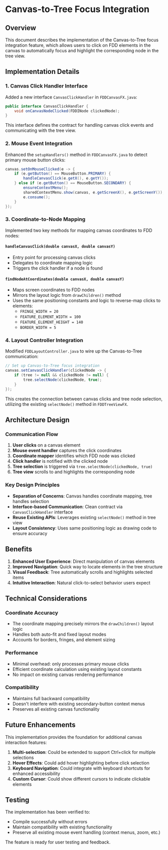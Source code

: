 # Canvas-to-Tree Focus Integration

## Overview

This document describes the implementation of the Canvas-to-Tree focus integration feature, which allows users to click on FDD elements in the canvas to automatically focus and highlight the corresponding node in the tree view.

## Implementation Details

### 1. Canvas Click Handler Interface

Added a new interface `CanvasClickHandler` in `FDDCanvasFX.java`:

```java
public interface CanvasClickHandler {
    void onCanvasNodeClicked(FDDINode clickedNode);
}
```

This interface defines the contract for handling canvas click events and communicating with the tree view.

### 2. Mouse Event Integration

Enhanced the `setupHandlers()` method in `FDDCanvasFX.java` to detect primary mouse button clicks:

```java
canvas.setOnMouseClicked(e -> {
    if (e.getButton() == MouseButton.PRIMARY) {
        handleCanvasClick(e.getX(), e.getY());
    } else if (e.getButton() == MouseButton.SECONDARY) {
        ensureContextMenu();
        sharedContextMenu.show(canvas, e.getScreenX(), e.getScreenY());
        e.consume();
    }
});
```

### 3. Coordinate-to-Node Mapping

Implemented two key methods for mapping canvas coordinates to FDD nodes:

#### `handleCanvasClick(double canvasX, double canvasY)`
- Entry point for processing canvas clicks
- Delegates to coordinate mapping logic
- Triggers the click handler if a node is found

#### `findNodeAtCoordinates(double canvasX, double canvasY)`
- Maps screen coordinates to FDD nodes
- Mirrors the layout logic from `drawChildren()` method
- Uses the same positioning constants and logic to reverse-map clicks to elements:
  - `FRINGE_WIDTH = 20`
  - `FEATURE_ELEMENT_WIDTH = 100`
  - `FEATURE_ELEMENT_HEIGHT = 140`
  - `BORDER_WIDTH = 5`

### 4. Layout Controller Integration

Modified `FDDLayoutController.java` to wire up the Canvas-to-Tree communication:

```java
// Set up Canvas-to-Tree focus integration
canvas.setCanvasClickHandler(clickedNode -> {
    if (tree != null && clickedNode != null) {
        tree.selectNode(clickedNode, true);
    }
});
```

This creates the connection between canvas clicks and tree node selection, utilizing the existing `selectNode()` method in `FDDTreeViewFX`.

## Architecture Design

### Communication Flow

1. **User clicks** on a canvas element
2. **Mouse event handler** captures the click coordinates
3. **Coordinate mapper** identifies which FDD node was clicked
4. **Click handler** is notified with the clicked node
5. **Tree selection** is triggered via `tree.selectNode(clickedNode, true)`
6. **Tree view** scrolls to and highlights the corresponding node

### Key Design Principles

- **Separation of Concerns**: Canvas handles coordinate mapping, tree handles selection
- **Interface-based Communication**: Clean contract via `CanvasClickHandler` interface
- **Reuse Existing APIs**: Leverages existing `selectNode()` method in tree view
- **Layout Consistency**: Uses same positioning logic as drawing code to ensure accuracy

## Benefits

1. **Enhanced User Experience**: Direct manipulation of canvas elements
2. **Improved Navigation**: Quick way to locate elements in the tree structure
3. **Visual Feedback**: Tree automatically scrolls and highlights selected items
4. **Intuitive Interaction**: Natural click-to-select behavior users expect

## Technical Considerations

### Coordinate Accuracy
- The coordinate mapping precisely mirrors the `drawChildren()` layout logic
- Handles both auto-fit and fixed layout modes
- Accounts for borders, fringes, and element sizing

### Performance
- Minimal overhead: only processes primary mouse clicks
- Efficient coordinate calculation using existing layout constants
- No impact on existing canvas rendering performance

### Compatibility
- Maintains full backward compatibility
- Doesn't interfere with existing secondary-button context menus
- Preserves all existing canvas functionality

## Future Enhancements

This implementation provides the foundation for additional canvas interaction features:

1. **Multi-selection**: Could be extended to support Ctrl+click for multiple selections
2. **Hover Effects**: Could add hover highlighting before click selection
3. **Keyboard Navigation**: Could integrate with keyboard shortcuts for enhanced accessibility
4. **Custom Cursor**: Could show different cursors to indicate clickable elements

## Testing

The implementation has been verified to:
- Compile successfully without errors
- Maintain compatibility with existing functionality
- Preserve all existing mouse event handling (context menus, zoom, etc.)

The feature is ready for user testing and feedback.

